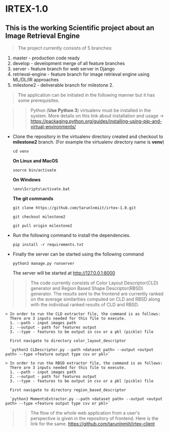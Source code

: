 # IRTEX-1.0

## This is the working Scientific project about an Image Retrieval Engine

> The project currently consists of 5 branches:
  1. master - production code ready
  2. develop - development merge of all feature branches
  3. server - feature branch for web server in Django
  4. retrieval-engine - feature branch for image retrieval engine using ML/DL/IR approaches
  5. milestone2 - deliverable branch for milestone 2.
  
> The application can be initiated in the following manner but it has some prerequisites.

  >> Python (**Use Python 3**) virtualenv must be installed in the system. More details on this link about installation and usage -> https://packaging.python.org/guides/installing-using-pip-and-virtual-environments/
  
  * Clone the repository in the virtualenv directory created and checkout to **milestone2** branch. (For example the virtualenv directory name is **venv**) 
      
      `cd venv`
      
      **On Linux and MacOS**
      
      `source bin/activate`
      
      **On Windows**
      
      `\env\Scripts\activate.bat`
      
      **The git commands**
      
      `git clone https://github.com/tarunlnmiit/irtex-1.0.git`
      
      `git checkout milestone2`
      
      `git pull origin milestone2`
  
  * Run the following command to install the dependencies.

      `pip install -r requirements.txt`
      
  * Finally the server can be started using the following command

      `python3 manage.py runserver`
      
      The server will be started at http://127.0.0.1:8000
  
  >> The code currently consists of Color Layout Descriptor(CLD) generator and Region Based Shape Descriptor(RBSD) generator. The results sent to the frontend are currently ranked on the average similarities computed on CLD and RBSD along with the individual ranked results of CLD and RBSD.
  
    > In order to run the CLD extractor file, the command is as follows:
      There are 3 inputs needed for this file to execute. 
      1. --path - input images path
      2. --output - path for features output
      3. --type - features to be output in csv or a pkl (pickle) file
      
      First navigate to directory color_layout_descriptor
      
      `python3 CLDescriptor.py --path <dataset path> --output <output path> --type <feature output type csv or pkl>`

    > In order to run the RBSD extractor file, the command is as follows:
      There are 3 inputs needed for this file to execute. 
      1. --path - input images path
      2. --output - path for features output
      3. --type - features to be output in csv or a pkl (pickle) file
      
      First navigate to directory region_based_descriptor
      
      `python3 MomentsExtractor.py --path <dataset path> --output <output path> --type <feature output type csv or pkl>`

  >> The flow of the whole web application from a user's perspective is given in the repository of frontend. Here is the link for the same. https://github.com/tarunlnmiit/irtex-client
